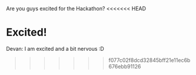 Are you guys excited for the Hackathon?
<<<<<<< HEAD

Excited!
=======
Devan: I am excited and a bit nervous :D
>>>>>>> f077c02f8dcd32845bff21e11ec6b676ebb91126
